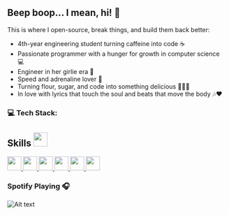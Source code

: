<h2 align="left">Beep boop... I mean, hi! 🤖</h2>


This is where I open-source, break things, and build them back better:

  - 4th-year engineering student turning caffeine into code ☕
  - Passionate programmer with a hunger for growth in computer science 💻
  - Engineer in her girlie era 💅
  - Speed and adrenaline lover 🚀
  - Turning flour, sugar, and code into something delicious 🍪👩‍🍳
  - In love with lyrics that touch the soul and beats that move the body 🎶❤️



### 💻 Tech Stack:

<h2> Skills <img src="https://media2.giphy.com/media/QssGEmpkyEOhBCb7e1/giphy.gif?cid=ecf05e47a0n3gi1bfqntqmob8g9aid1oyj2wr3ds3mg700bl&amp;rid=giphy.gif" width="32px"> </h2>
<a  <img width="32px" src="https://raw.githubusercontent.com/rahulbanerjee26/githubAboutMeGenerator/main/icons/python.svg"> </a>
<a  <img width="32px" src="https://raw.githubusercontent.com/rahulbanerjee26/githubAboutMeGenerator/main/icons/reactjs.svg"> </a>
<a <img width="32px" src="https://raw.githubusercontent.com/rahulbanerjee26/githubAboutMeGenerator/main/icons/javascript.svg"> </a>
<a <img width="32px" src="https://raw.githubusercontent.com/rahulbanerjee26/githubAboutMeGenerator/main/icons/scikit.svg"> </a>
<a  <img width="32px" src="https://raw.githubusercontent.com/rahulbanerjee26/githubAboutMeGenerator/main/icons/c.svg"> </a>
<a  <img width="32px" src="https://raw.githubusercontent.com/rahulbanerjee26/githubAboutMeGenerator/main/icons/cpp.svg"> </a>
<a href="https://github.com/Aditya664?tab=repositories&amp;q=&amp;type=&amp;language=sqlite&amp;sort="> <img width="32px" src="https://raw.githubusercontent.com/rahulbanerjee26/githubAboutMeGenerator/main/icons/sqlite.svg"> </a>
<a href="https://github.com/Aditya664?tab=repositories&amp;q=&amp;type=&amp;language=pytorch&amp;sort="> <img width="32px" src="https://raw.githubusercontent.com/rahulbanerjee26/githubAboutMeGenerator/main/icons/pytorch.svg"> </a>
<a href="https://github.com/Aditya664?tab=repositories&amp;q=&amp;type=&amp;language=css&amp;sort="> <img width="32px" src="https://raw.githubusercontent.com/rahulbanerjee26/githubAboutMeGenerator/main/icons/css.svg"> </a>
<a href="https://github.com/Aditya664?tab=repositories&amp;q=&amp;type=&amp;language=html&amp;sort="> <img width="32px" src="https://raw.githubusercontent.com/rahulbanerjee26/githubAboutMeGenerator/main/icons/html.svg"> </a>
<a href="https://github.com/Aditya664?tab=repositories&amp;q=&amp;type=&amp;language=android&amp;sort="> <img width="32px" src="https://raw.githubusercontent.com/rahulbanerjee26/githubAboutMeGenerator/main/icons/android.svg"> </a>
<a href="https://github.com/Aditya664?tab=repositories&amp;q=&amp;type=&amp;language=csharp&amp;sort="> <img width="32px" src="https://raw.githubusercontent.com/rahulbanerjee26/githubAboutMeGenerator/main/icons/csharp.svg"> </a>


### Spotify Playing 🎧


![Alt text](https://spotify-recently-played-readme.vercel.app/api?user=jkcgqgeum9gcmp3x23skg6h5e&unique={true|1|on|yes})
###

